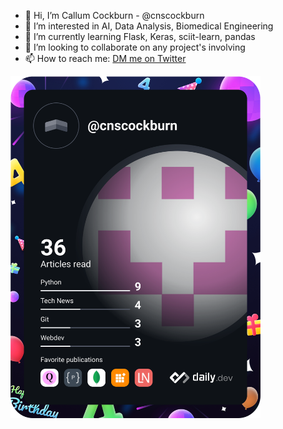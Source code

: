 - 👋 Hi, I’m Callum Cockburn - @cnscockburn
- 👀 I’m interested in AI, Data Analysis, Biomedical Engineering
- 🌱 I’m currently learning Flask, Keras, sciit-learn, pandas
- 💞️ I’m looking to collaborate on any project's involving 
- 📫 How to reach me: <a href="www.twitter.com/CockburnCallum"> DM me on Twitter</a>

<a href="https://app.daily.dev/cnscockburn"><img src="https://github.com/cnscockburn/cnscockburn/blob/main/devcard.svg" width="400" alt="Callum Cockburn's Dev Card"/></a>
